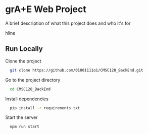 
# grA+E Web Project

A brief description of what this project does and who it's for

hline
## Run Locally

Clone the project

```bash
  git clone https://github.com/01001111o1/CMSC128_BackEnd.git
```

Go to the project directory

```bash
  cd CMSC128_BackEnd
```

Install dependencies

```bash
  pip install -r requirements.txt
```

Start the server

```bash
  npm run start
```

